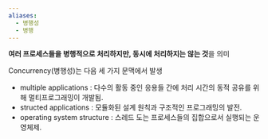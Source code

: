 ```yaml
---
aliases:
  - 병행성
  - 병행
---
```

**여러 프로세스들을 병행적으로 처리하지만, 동시에 처리하지는 않는 것**을 의미

Concurrency(병행성)는 다음 세 가지 문맥에서 발생
- multiple applications : 다수의 활동 중인 응용들 간에 처리 시간의 동적 공유를 위해 멀티프로그래밍이 개발됨.
- structed applications : 모듈화된 설계 원칙과 구조적인 프로그래밍의 발전.
- operating system structure : 스레드 도는 프로세스들의 집합으로서 실행되는 운영체제.   